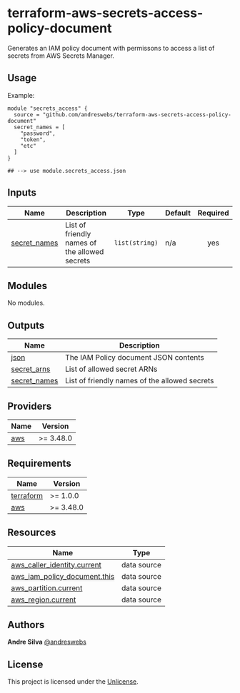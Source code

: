 # terraform-aws-secrets-access-policy-document

[//]: # (BEGIN_TF_DOCS)
Generates an IAM policy document with permissons to access a list of secrets
from AWS Secrets Manager.

## Usage

Example:

```hcl
module "secrets_access" {
  source = "github.com/andreswebs/terraform-aws-secrets-access-policy-document"
  secret_names = [
    "password",
    "token",
    "etc"
  ]
}

## --> use module.secrets_access.json
```



## Inputs

| Name | Description | Type | Default | Required |
|------|-------------|------|---------|:--------:|
| <a name="input_secret_names"></a> [secret\_names](#input\_secret\_names) | List of friendly names of the allowed secrets | `list(string)` | n/a | yes |

## Modules

No modules.

## Outputs

| Name | Description |
|------|-------------|
| <a name="output_json"></a> [json](#output\_json) | The IAM Policy document JSON contents |
| <a name="output_secret_arns"></a> [secret\_arns](#output\_secret\_arns) | List of allowed secret ARNs |
| <a name="output_secret_names"></a> [secret\_names](#output\_secret\_names) | List of friendly names of the allowed secrets |

## Providers

| Name | Version |
|------|---------|
| <a name="provider_aws"></a> [aws](#provider\_aws) | >= 3.48.0 |

## Requirements

| Name | Version |
|------|---------|
| <a name="requirement_terraform"></a> [terraform](#requirement\_terraform) | >= 1.0.0 |
| <a name="requirement_aws"></a> [aws](#requirement\_aws) | >= 3.48.0 |

## Resources

| Name | Type |
|------|------|
| [aws_caller_identity.current](https://registry.terraform.io/providers/hashicorp/aws/latest/docs/data-sources/caller_identity) | data source |
| [aws_iam_policy_document.this](https://registry.terraform.io/providers/hashicorp/aws/latest/docs/data-sources/iam_policy_document) | data source |
| [aws_partition.current](https://registry.terraform.io/providers/hashicorp/aws/latest/docs/data-sources/partition) | data source |
| [aws_region.current](https://registry.terraform.io/providers/hashicorp/aws/latest/docs/data-sources/region) | data source |

[//]: # (END_TF_DOCS)


## Authors

**Andre Silva** [@andreswebs](https://github.com/andreswebs)


## License

This project is licensed under the [Unlicense](UNLICENSE.md).
